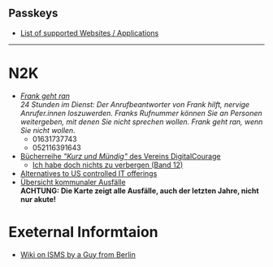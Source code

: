 
## Passkeys
- [List of supported Websites / Applications](https://passkeys.directory/)

---
# N2K
- [*Frank geht ran*](https://digitalcourage.de/frank-geht-ran)<br>
  *24 Stunden im Dienst: Der Anrufbeantworter von Frank hilft, nervige Anrufer.innen loszuwerden. Franks Rufnummer können Sie an Personen weitergeben, mit denen Sie nicht sprechen wollen. Frank geht ran, wenn Sie nicht wollen.*
  - 01631737743  
  - 052116391643
- [Bücherreihe *"Kurz und Mündig"* des Vereins DigitalCourage](https://shop.digitalcourage.de/themen/kurzmuendig/)
  - [Ich habe doch nichts zu verbergen (Band 12)](https://shop.digitalcourage.de/nichts-zu-verbergen.html)
- [Alternatives to US controlled IT offerings](https://european-alternatives.eu)
- [Übersicht kommunaler Ausfälle](https://kommunaler-notbetrieb.de/)<br>
  **ACHTUNG: Die Karte zeigt alle Ausfälle, auch der letzten Jahre, nicht nur akute!**

# Exeternal Informtaion
- [Wiki on ISMS by a Guy from Berlin](ttps://wiki.isms-ratgeber.info/wiki/Willkommen_im_ISMS-Ratgeber_WiKi)
